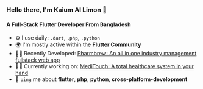 ### Hello there, I'm Kaium Al Limon 👋

#### A Full-Stack Flutter Developer From Bangladesh

- ⚙️ I use daily: `.dart`, `.php`, `.python`
- 🌍 I'm mostly active within the **Flutter Community**
- 👩‍💻 Recently Developed: [Pharmbrew: An all in one industry management fullstack web app](https://www.bcrypt.site)
- 👩‍💻 Currently working on: [MediTouch: A total healthcare system in your hand](#)
- 💬 `ping` me about **flutter**, **php**, **python**, **cross-platform-development**
